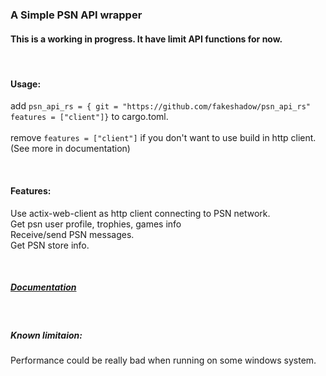 ### **A Simple PSN API wrapper**

#### This is a working in progress. It have limit API functions for now.

<br>

#### Usage:
add `psn_api_rs = { git = "https://github.com/fakeshadow/psn_api_rs" features = ["client"]}`  to cargo.toml.<br>  
remove `features = ["client"]` if you don't want to use build in http client.(See more in documentation)

<br>

#### Features:
Use actix-web-client as http client connecting to PSN network.<br>
Get psn user profile, trophies, games info <br>
Receive/send PSN messages.<br>
Get PSN store info.

<br>

##### [Documentation](https://docs.rs/psn_api_rs/0.1.0/psn_api_rs/)


<br>

##### Known limitaion:
Performance could be really bad when running on some windows system. 